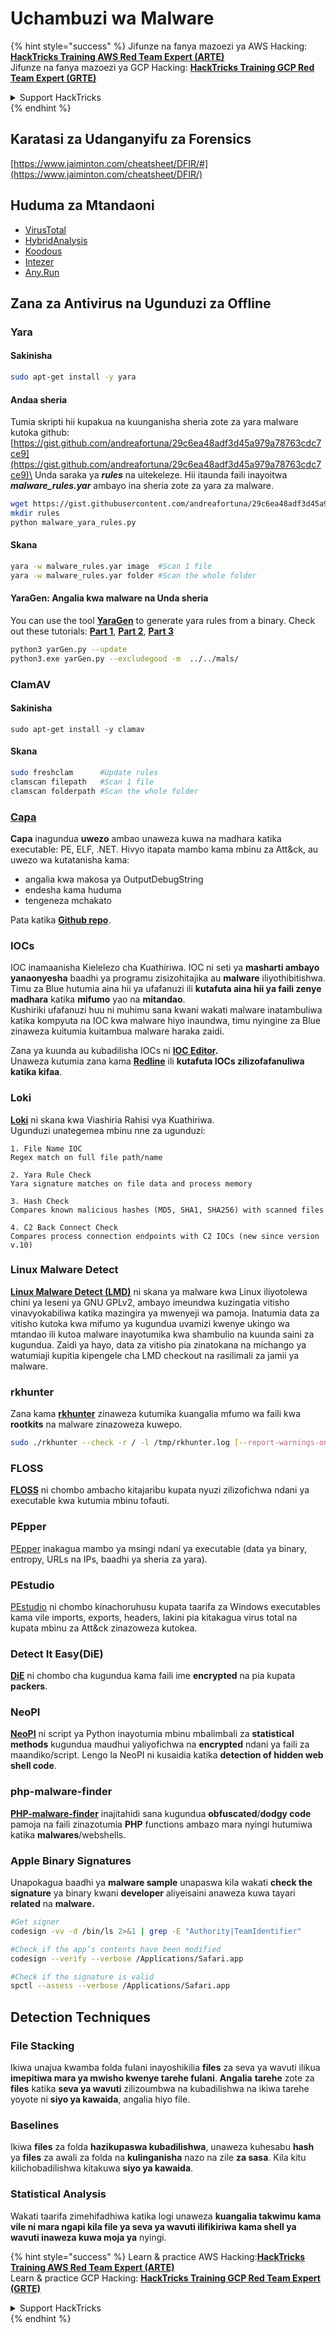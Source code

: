 # Uchambuzi wa Malware

{% hint style="success" %}
Jifunze na fanya mazoezi ya AWS Hacking:<img src="/.gitbook/assets/arte.png" alt="" data-size="line">[**HackTricks Training AWS Red Team Expert (ARTE)**](https://training.hacktricks.xyz/courses/arte)<img src="/.gitbook/assets/arte.png" alt="" data-size="line">\
Jifunze na fanya mazoezi ya GCP Hacking: <img src="/.gitbook/assets/grte.png" alt="" data-size="line">[**HackTricks Training GCP Red Team Expert (GRTE)**<img src="/.gitbook/assets/grte.png" alt="" data-size="line">](https://training.hacktricks.xyz/courses/grte)

<details>

<summary>Support HackTricks</summary>

* Angalia [**mpango wa usajili**](https://github.com/sponsors/carlospolop)!
* **Jiunge na** 💬 [**kikundi cha Discord**](https://discord.gg/hRep4RUj7f) au [**kikundi cha telegram**](https://t.me/peass) au **tufuatilie** kwenye **Twitter** 🐦 [**@hacktricks\_live**](https://twitter.com/hacktricks\_live)**.**
* **Shiriki mbinu za hacking kwa kuwasilisha PRs kwa** [**HackTricks**](https://github.com/carlospolop/hacktricks) na [**HackTricks Cloud**](https://github.com/carlospolop/hacktricks-cloud) repos za github.

</details>
{% endhint %}

## Karatasi za Udanganyifu za Forensics

[https://www.jaiminton.com/cheatsheet/DFIR/#](https://www.jaiminton.com/cheatsheet/DFIR/)

## Huduma za Mtandaoni

* [VirusTotal](https://www.virustotal.com/gui/home/upload)
* [HybridAnalysis](https://www.hybrid-analysis.com)
* [Koodous](https://koodous.com)
* [Intezer](https://analyze.intezer.com)
* [Any.Run](https://any.run/)

## Zana za Antivirus na Ugunduzi za Offline

### Yara

#### Sakinisha
```bash
sudo apt-get install -y yara
```
#### Andaa sheria

Tumia skripti hii kupakua na kuunganisha sheria zote za yara malware kutoka github: [https://gist.github.com/andreafortuna/29c6ea48adf3d45a979a78763cdc7ce9](https://gist.github.com/andreafortuna/29c6ea48adf3d45a979a78763cdc7ce9)\
Unda saraka ya _**rules**_ na uitekeleze. Hii itaunda faili inayoitwa _**malware\_rules.yar**_ ambayo ina sheria zote za yara za malware.
```bash
wget https://gist.githubusercontent.com/andreafortuna/29c6ea48adf3d45a979a78763cdc7ce9/raw/4ec711d37f1b428b63bed1f786b26a0654aa2f31/malware_yara_rules.py
mkdir rules
python malware_yara_rules.py
```
#### Skana
```bash
yara -w malware_rules.yar image  #Scan 1 file
yara -w malware_rules.yar folder #Scan the whole folder
```
#### YaraGen: Angalia kwa malware na Unda sheria

You can use the tool [**YaraGen**](https://github.com/Neo23x0/yarGen) to generate yara rules from a binary. Check out these tutorials: [**Part 1**](https://www.nextron-systems.com/2015/02/16/write-simple-sound-yara-rules/), [**Part 2**](https://www.nextron-systems.com/2015/10/17/how-to-write-simple-but-sound-yara-rules-part-2/), [**Part 3**](https://www.nextron-systems.com/2016/04/15/how-to-write-simple-but-sound-yara-rules-part-3/)
```bash
python3 yarGen.py --update
python3.exe yarGen.py --excludegood -m  ../../mals/
```
### ClamAV

#### Sakinisha
```
sudo apt-get install -y clamav
```
#### Skana
```bash
sudo freshclam      #Update rules
clamscan filepath   #Scan 1 file
clamscan folderpath #Scan the whole folder
```
### [Capa](https://github.com/mandiant/capa)

**Capa** inagundua **uwezo** ambao unaweza kuwa na madhara katika executable: PE, ELF, .NET. Hivyo itapata mambo kama mbinu za Att\&ck, au uwezo wa kutatanisha kama:

* angalia kwa makosa ya OutputDebugString
* endesha kama huduma
* tengeneza mchakato

Pata katika [**Github repo**](https://github.com/mandiant/capa).

### IOCs

IOC inamaanisha Kielelezo cha Kuathiriwa. IOC ni seti ya **masharti ambayo yanaonyesha** baadhi ya programu zisizohitajika au **malware** iliyothibitishwa. Timu za Blue hutumia aina hii ya ufafanuzi ili **kutafuta aina hii ya faili zenye madhara** katika **mifumo** yao na **mitandao**.\
Kushiriki ufafanuzi huu ni muhimu sana kwani wakati malware inatambuliwa katika kompyuta na IOC kwa malware hiyo inaundwa, timu nyingine za Blue zinaweza kuitumia kuitambua malware haraka zaidi.

Zana ya kuunda au kubadilisha IOCs ni [**IOC Editor**](https://www.fireeye.com/services/freeware/ioc-editor.html)**.**\
Unaweza kutumia zana kama [**Redline**](https://www.fireeye.com/services/freeware/redline.html) ili **kutafuta IOCs zilizofafanuliwa katika kifaa**.

### Loki

[**Loki**](https://github.com/Neo23x0/Loki) ni skana kwa Viashiria Rahisi vya Kuathiriwa.\
Ugunduzi unategemea mbinu nne za ugunduzi:
```
1. File Name IOC
Regex match on full file path/name

2. Yara Rule Check
Yara signature matches on file data and process memory

3. Hash Check
Compares known malicious hashes (MD5, SHA1, SHA256) with scanned files

4. C2 Back Connect Check
Compares process connection endpoints with C2 IOCs (new since version v.10)
```
### Linux Malware Detect

[**Linux Malware Detect (LMD)**](https://www.rfxn.com/projects/linux-malware-detect/) ni skana ya malware kwa Linux iliyotolewa chini ya leseni ya GNU GPLv2, ambayo imeundwa kuzingatia vitisho vinavyokabiliwa katika mazingira ya mwenyeji wa pamoja. Inatumia data za vitisho kutoka kwa mifumo ya kugundua uvamizi kwenye ukingo wa mtandao ili kutoa malware inayotumika kwa shambulio na kuunda saini za kugundua. Zaidi ya hayo, data za vitisho pia zinatokana na michango ya watumiaji kupitia kipengele cha LMD checkout na rasilimali za jamii ya malware.

### rkhunter

Zana kama [**rkhunter**](http://rkhunter.sourceforge.net) zinaweza kutumika kuangalia mfumo wa faili kwa **rootkits** na malware zinazoweza kuwepo.
```bash
sudo ./rkhunter --check -r / -l /tmp/rkhunter.log [--report-warnings-only] [--skip-keypress]
```
### FLOSS

[**FLOSS**](https://github.com/mandiant/flare-floss) ni chombo ambacho kitajaribu kupata nyuzi zilizofichwa ndani ya executable kwa kutumia mbinu tofauti.

### PEpper

[PEpper](https://github.com/Th3Hurrican3/PEpper) inakagua mambo ya msingi ndani ya executable (data ya binary, entropy, URLs na IPs, baadhi ya sheria za yara).

### PEstudio

[PEstudio](https://www.winitor.com/download) ni chombo kinachoruhusu kupata taarifa za Windows executables kama vile imports, exports, headers, lakini pia kitakagua virus total na kupata mbinu za Att\&ck zinazoweza kutokea.

### Detect It Easy(DiE)

[**DiE**](https://github.com/horsicq/Detect-It-Easy/) ni chombo cha kugundua kama faili ime **encrypted** na pia kupata **packers**.

### NeoPI

[**NeoPI**](https://github.com/CiscoCXSecurity/NeoPI) ni script ya Python inayotumia mbinu mbalimbali za **statistical methods** kugundua maudhui yaliyofichwa na **encrypted** ndani ya faili za maandiko/script. Lengo la NeoPI ni kusaidia katika **detection of hidden web shell code**.

### **php-malware-finder**

[**PHP-malware-finder**](https://github.com/nbs-system/php-malware-finder) inajitahidi sana kugundua **obfuscated**/**dodgy code** pamoja na faili zinazotumia **PHP** functions ambazo mara nyingi hutumiwa katika **malwares**/webshells.

### Apple Binary Signatures

Unapokagua baadhi ya **malware sample** unapaswa kila wakati **check the signature** ya binary kwani **developer** aliyeisaini anaweza kuwa tayari **related** na **malware.**
```bash
#Get signer
codesign -vv -d /bin/ls 2>&1 | grep -E "Authority|TeamIdentifier"

#Check if the app’s contents have been modified
codesign --verify --verbose /Applications/Safari.app

#Check if the signature is valid
spctl --assess --verbose /Applications/Safari.app
```
## Detection Techniques

### File Stacking

Ikiwa unajua kwamba folda fulani inayoshikilia **files** za seva ya wavuti ilikua **imepitiwa mara ya mwisho kwenye tarehe fulani**. **Angalia** **tarehe** zote za **files** katika **seva ya wavuti** zilizoumbwa na kubadilishwa na ikiwa tarehe yoyote ni **siyo ya kawaida**, angalia hiyo file.

### Baselines

Ikiwa **files** za folda **hazikupaswa kubadilishwa**, unaweza kuhesabu **hash** ya **files** za awali za folda na **kulinganisha** nazo na zile **za sasa**. Kila kitu kilichobadilishwa kitakuwa **siyo ya kawaida**.

### Statistical Analysis

Wakati taarifa zimehifadhiwa katika logi unaweza **kuangalia takwimu kama vile ni mara ngapi kila file ya seva ya wavuti ilifikiriwa kama shell ya wavuti inaweza kuwa moja ya** nyingi.

{% hint style="success" %}
Learn & practice AWS Hacking:<img src="/.gitbook/assets/arte.png" alt="" data-size="line">[**HackTricks Training AWS Red Team Expert (ARTE)**](https://training.hacktricks.xyz/courses/arte)<img src="/.gitbook/assets/arte.png" alt="" data-size="line">\
Learn & practice GCP Hacking: <img src="/.gitbook/assets/grte.png" alt="" data-size="line">[**HackTricks Training GCP Red Team Expert (GRTE)**<img src="/.gitbook/assets/grte.png" alt="" data-size="line">](https://training.hacktricks.xyz/courses/grte)

<details>

<summary>Support HackTricks</summary>

* Check the [**subscription plans**](https://github.com/sponsors/carlospolop)!
* **Join the** 💬 [**Discord group**](https://discord.gg/hRep4RUj7f) or the [**telegram group**](https://t.me/peass) or **follow** us on **Twitter** 🐦 [**@hacktricks\_live**](https://twitter.com/hacktricks\_live)**.**
* **Share hacking tricks by submitting PRs to the** [**HackTricks**](https://github.com/carlospolop/hacktricks) and [**HackTricks Cloud**](https://github.com/carlospolop/hacktricks-cloud) github repos.

</details>
{% endhint %}
